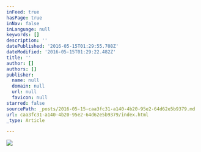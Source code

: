 ```yaml
---
inFeed: true
hasPage: true
inNav: false
inLanguage: null
keywords: []
description: ''
datePublished: '2016-05-15T01:29:55.708Z'
dateModified: '2016-05-15T01:29:22.482Z'
title: ''
author: []
authors: []
publisher:
  name: null
  domain: null
  url: null
  favicon: null
starred: false
sourcePath: _posts/2016-05-15-caa3fc31-a140-4b20-95e2-64d62e5b9379.md
url: caa3fc31-a140-4b20-95e2-64d62e5b9379/index.html
_type: Article

---
```

![](https://the-grid-user-content.s3-us-west-2.amazonaws.com/401de01e-c4f0-46bf-82b9-4c7f8b03c43e.jpg)